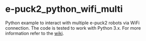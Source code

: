 # e-puck2_python_wifi_multi

Python example to interact with multiple e-puck2 robots via WiFi connection.
The code is tested to work with Python 3.x.
For more information refer to the [wiki](https://www.gctronic.com/doc/index.php?title=e-puck2_PC_side_development#Connecting_to_multiple_robots_2).
